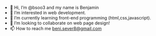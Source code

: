 - 👋 Hi, I’m @bsoo3 and my name is Benjamin
- 👀 I’m interested in web development.
- 🌱 I’m currently learning front-end programming (html,css,javascript).
- 💞️ I’m looking to collaborate on web page design!
- 📫 How to reach me beni.sever8@gmail.com 

<!---
bsoo3/bsoo3 is a ✨ special ✨ repository because its `README.md` (this file) appears on your GitHub profile.
You can click the Preview link to take a look at your changes.
--->
